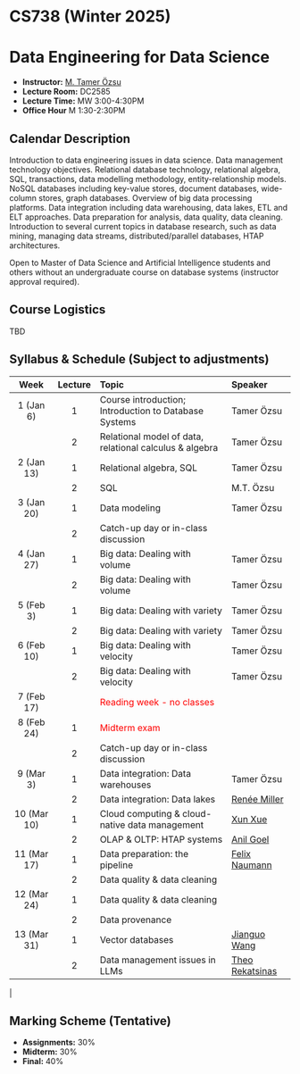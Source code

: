 # CS738 (Winter 2025)
# Data Engineering for Data Science

+ **Instructor:** [M. Tamer Özsu](https://cs.uwaterloo.ca/~tozsu/)
+ **Lecture Room:** DC2585
+ **Lecture Time:** MW 3:00-4:30PM
+ **Office Hour** M 1:30-2:30PM

## Calendar Description
Introduction to data engineering issues in data science. Data management technology objectives. Relational database technology, relational algebra, SQL, transactions, data modelling methodology, entity-relationship models. NoSQL databases including key-value stores, document databases, wide-column stores, graph databases. Overview of big data processing platforms. Data integration including data warehousing, data lakes, ETL and ELT approaches. Data preparation for analysis, data quality, data cleaning. Introduction to several current topics in database research, such as data mining, managing data streams, distributed/parallel databases, HTAP architectures. 

Open to Master of Data Science and Artificial Intelligence students and others without an undergraduate course on database systems (instructor approval required).

## Course Logistics
TBD  

## Syllabus & Schedule (Subject to adjustments)

| Week     | Lecture       | Topic  |  Speaker  |
| :-----: | :-----------: | :---- |:------------- |
| 1 (Jan 6) | 1 | Course introduction; Introduction to Database Systems | Tamer Özsu | 
|   | 2 | Relational model of data, relational calculus & algebra | Tamer Özsu  |
| 2 (Jan 13)| 1 | Relational algebra, SQL | Tamer Özsu  |
|   | 2 |  SQL | M.T. Özsu |
| 3 (Jan 20)| 1 | Data modeling | Tamer Özsu |
|   | 2 | Catch-up day or in-class discussion |   |
| 4 (Jan 27)| 1 | Big data: Dealing with volume | Tamer Özsu  |
|   | 2 | Big data: Dealing with volume | Tamer Özsu |
| 5 (Feb 3) | 1 |  Big data: Dealing with variety | Tamer Özsu |
|   | 2 | Big data: Dealing with variety   | Tamer Özsu |
| 6 (Feb 10)| 1 |  Big data: Dealing with velocity |  Tamer Özsu |
|   | 2 | Big data: Dealing with velocity | Tamer Özsu |
| 7 (Feb 17)|   | <span style="color:red">Reading week - no classes</span> |  |
| 8 (Feb 24)| 1 | <span style="color:red">Midterm exam</span> |  |
|   | 2 |  Catch-up day or in-class discussion |   |
| 9 (Mar 3)| 1 | Data integration: Data warehouses  | Tamer Özsu |
|   | 2 | Data integration: Data lakes | [Renée Miller](https://rjmillerlab.github.io/)  |
| 10 (Mar 10)| 1 | Cloud computing & cloud-native data management | [Xun Xue](https://www.linkedin.com/in/xun-xue-ab43261/?originalSubdomain=ca) |
|   | 2 | OLAP & OLTP: HTAP systems | [Anil Goel](https://www.linkedin.com/in/anilkgoel/?originalSubdomain=ca)  |
| 11 (Mar 17)| 1 | Data preparation: the pipeline | [Felix Naumann](https://hpi.de/naumann/people/felix-naumann.html)  |
|   | 2 | Data quality & data cleaning |   |
| 12 (Mar 24)| 1 | Data quality & data cleaning |  |
|   | 2 | Data provenance |   |
| 13 (Mar 31)| 1 | Vector databases | [Jianguo Wang](https://www.cs.purdue.edu/homes/csjgwang/)  |
|   | 2 | Data management issues in LLMs | [Theo Rekatsinas](https://thodrek.github.io/)  |
|

## Marking Scheme (Tentative)
+ **Assignments:** 30% 
+ **Midterm:** 30%
+ **Final:** 40%
